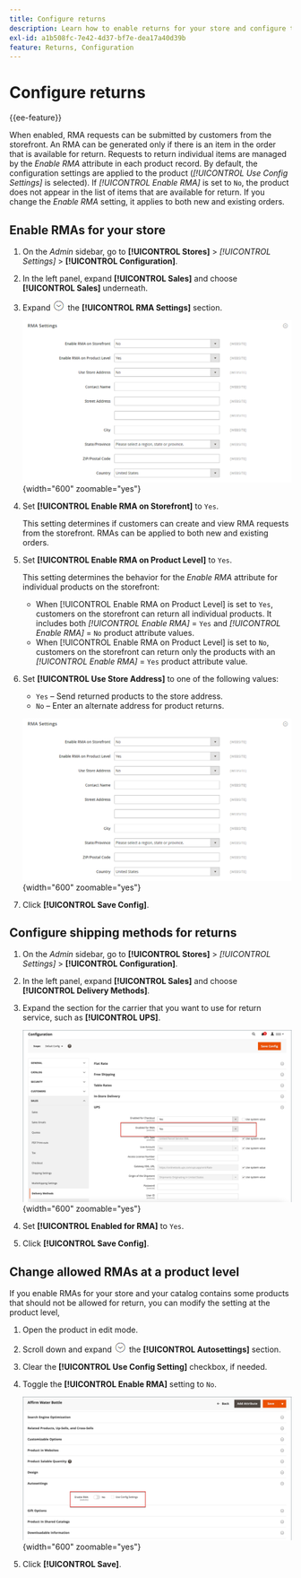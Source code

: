 ```yaml
---
title: Configure returns
description: Learn how to enable returns for your store and configure the supported shipping methods.
exl-id: a1b508fc-7e42-4d37-bf7e-dea17a40d39b
feature: Returns, Configuration
---
```

# Configure returns

{{ee-feature}}

When enabled, RMA requests can be submitted by customers from the storefront. An RMA can be generated only if there is an item in the order that is available for return. Requests to return individual items are managed by the _Enable RMA_ attribute in each product record. By default, the configuration settings are applied to the product (_[!UICONTROL Use Config Settings]_ is selected). If _[!UICONTROL Enable RMA]_ is set to `No`, the product does not appear in the list of items that are available for return. If you change the _Enable RMA_ setting, it applies to both new and existing orders.

## Enable RMAs for your store

1. On the _Admin_ sidebar, go to **[!UICONTROL Stores]** > _[!UICONTROL Settings]_ > **[!UICONTROL Configuration]**.

1. In the left panel, expand **[!UICONTROL Sales]** and choose **[!UICONTROL Sales]** underneath.

1. Expand ![Expansion selector](../assets/icon-display-expand.png) the **[!UICONTROL RMA Settings]** section.

   ![RMA Settings](../configuration-reference/sales/assets/sales-rma-settings.png){width="600" zoomable="yes"}

1. Set **[!UICONTROL Enable RMA on Storefront]** to `Yes`.

   This setting determines if customers can create and view RMA requests from the storefront. RMAs can be applied to both new and existing orders.

1. Set **[!UICONTROL Enable RMA on Product Level]** to `Yes`.

   This setting determines the behavior for the _Enable RMA_ attribute for individual products on the storefront:

   - When [!UICONTROL Enable RMA on Product Level] is set to `Yes`, customers on the storefront can return all individual products. It includes both _[!UICONTROL Enable RMA]_ = `Yes` and _[!UICONTROL Enable RMA]_ = `No` product attribute values.
   - When [!UICONTROL Enable RMA on Product Level] is set to `No`, customers on the storefront can return only the products with an _[!UICONTROL Enable RMA]_ = `Yes` product attribute value.

1. Set **[!UICONTROL Use Store Address]** to one of the following values:

   - `Yes` – Send returned products to the store address.
   - `No` – Enter an alternate address for product returns.

   ![RMA Settings with alternate address](../configuration-reference/sales/assets/sales-rma-settings.png){width="600" zoomable="yes"}

1. Click **[!UICONTROL Save Config]**.

## Configure shipping methods for returns

1. On the _Admin_ sidebar, go to **[!UICONTROL Stores]** > _[!UICONTROL Settings]_ > **[!UICONTROL Configuration]**.

1. In the left panel, expand **[!UICONTROL Sales]** and choose **[!UICONTROL Delivery Methods]**.

1. Expand the section for the carrier that you want to use for return service, such as **[!UICONTROL UPS]**.

   ![Enable RMA service for carrier](./assets/rma-delivery-method.png){width="600" zoomable="yes"}

1. Set **[!UICONTROL Enabled for RMA]** to `Yes`.

1. Click **[!UICONTROL Save Config]**.

## Change allowed RMAs at a product level

If you enable RMAs for your store and your catalog contains some products that should not be allowed for return, you can modify the setting at the product level,

1. Open the product in edit mode.

1. Scroll down and expand ![Expansion selector](../assets/icon-display-expand.png) the **[!UICONTROL Autosettings]** section.

1. Clear the **[!UICONTROL Use Config Setting]** checkbox, if needed.

1. Toggle the **[!UICONTROL Enable RMA]** setting to `No`.

   ![Disable RMA for a product](./assets/product-advanced-autosettings-enable-rma.png){width="600" zoomable="yes"}

1. Click **[!UICONTROL Save]**.
